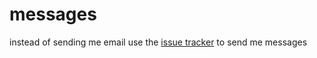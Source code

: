 messages
========

instead of sending me email use the [issue tracker](https://github.com/maxogden/messages/issues) to send me messages
